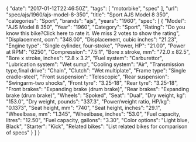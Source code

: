 {
    "date": "2017-01-12T22:46:50Z",
    "tags": [
        "motorbike",
        "spec"
    ],
    "url": "spec\/ajs\/1960\/ajs-model-8-350",
    "title": "Sport AJS Model 8 350",
    "categories": "Sport",
    "brands": "ajs",
    "years": "1960",
    "spec": [
        {
            "Model": "AJS Model 8 350",
            "Year": "1960",
            "Category": "Sport",
            "Rating": "Do you know this bike?Click here to rate it. We miss 2 votes to show the rating",
            "Displacement, ccm": "348.00",
            "Displacement, cubic inches": "21.23",
            "Engine type": "Single cylinder, four-stroke",
            "Power, HP": "21.00",
            "Power at RPM": "6250",
            "Compression": "7.5:1",
            "Bore x stroke, mm": "72.0 x 82.5",
            "Bore x stroke, inches": "2.8 x 3.2",
            "Fuel system": "Carburettor",
            "Lubrication system": "Wet sump",
            "Cooling system": "Air",
            "Transmission type,final drive": "Chain",
            "Clutch": "Wet multiplate",
            "Frame type": "Single cradle-steel",
            "Front suspension": "Telescopic",
            "Rear suspension": "Swingarm-two shocks",
            "Front tyre": "3.25-18",
            "Rear tyre": "3.25-18",
            "Front brakes": "Expanding brake (drum brake)",
            "Rear brakes": "Expanding brake (drum brake)",
            "Wheels": "Spoked",
            "Seat": "Dual",
            "Dry weight, kg": "153.0",
            "Dry weight, pounds": "337.3",
            "Power\/weight ratio, HP\/kg": "0.1373",
            "Seat height, mm": "740",
            "Seat height, inches": "29.1",
            "Wheelbase, mm": "1.345",
            "Wheelbase, inches": "53.0",
            "Fuel capacity, litres": "12.50",
            "Fuel capacity, gallons": "3.30",
            "Color options": "Light blue, Black",
            "Starter": "Kick",
            "Related bikes": "List related bikes for comparison of specs"
        }
    ]
}